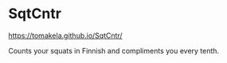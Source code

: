 # SqtCntr

https://tomakela.github.io/SqtCntr/

Counts your squats in Finnish and compliments you every tenth.